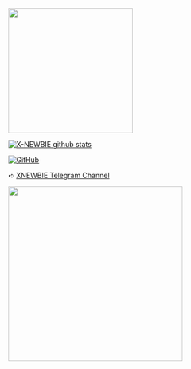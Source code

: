 <img align='center' src='https://cultofthepartyparrot.com/parrots/portalparrot.gif' width='250"'>

[![X-NEWBIE github stats](https://github-readme-stats.vercel.app/api?username=X-Newbie)](https://github.com/X-Newbie)

[![GitHub](https://img.shields.io/badge/dynamic/json?logo=github&label=GitHub+Followers&labelColor=282c34&color=181717&query=%24.data.totalSubs&url=https%3A%2F%2Fapi.spencerwoo.com%2Fsubstats%2F%3Fsource%3Dgithub%26queryKey%3DX-Newbie&longCache=true)](https://github.com/X-Newbie)

➪ [XNEWBIE Telegram Channel](https://t.me/XBOT_SUPPORT)


<img align='centre' src='https://telegra.ph/file/895ef39e6bb761a8c25ad.jpg' width='350"'>
